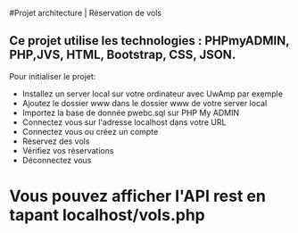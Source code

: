 #Projet architecture | Réservation de vols

## Ce projet utilise les technologies : PHPmyADMIN, PHP,JVS, HTML, Bootstrap, CSS, JSON.

Pour initialiser le projet:

- Installez un server local sur votre ordinateur avec UwAmp par exemple
- Ajoutez le dossier www dans le dossier www de votre server local
- Importez la base de donnée pwebc.sql sur PHP My ADMIN
- Connectez vous sur l'adresse localhost dans votre URL
- Connectez vous ou créez un compte
- Réservez des vols
- Vérifiez vos réservations
- Déconnectez vous

# Vous pouvez afficher l'API rest en tapant localhost/vols.php
